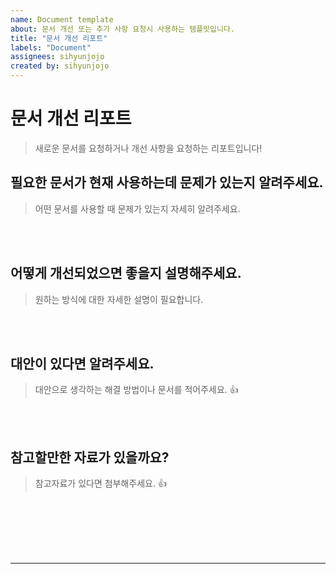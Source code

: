 ```yaml
---
name: Document template
about: 문서 개선 또는 추가 사항 요청시 사용하는 템플릿입니다.
title: "문서 개선 리포트"
labels: "Document"
assignees: sihyunjojo
created by: sihyunjojo
---
```


# 문서 개선 리포트
> 새로운 문서를 요청하거나 개선 사항을 요청하는 리포트입니다!

## 필요한 문서가 현재 사용하는데 문제가 있는지 알려주세요.
> 어떤 문서를 사용할 때 문제가 있는지 자세히 알려주세요.
<!-- 아래 작성 -->



<br><br>
## 어떻게 개선되었으면 좋을지 설명해주세요.
> 원하는 방식에 대한 자세한 설명이 필요합니다.
<!-- 아래 작성 -->



<br><br>
## 대안이 있다면 알려주세요.
> 대안으로 생각하는 해결 방법이나 문서를 적어주세요. 👍
<!-- 아래 작성 -->



<br><br>
## 참고할만한 자료가 있을까요?
> 참고자료가 있다면 첨부해주세요. 👍
<!-- 아래 작성 -->



<br><br><br><br><br>
<hr>
